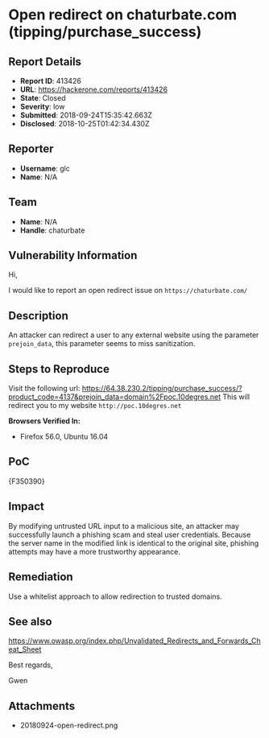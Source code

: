 # Open redirect on chaturbate.com (tipping/purchase_success)

## Report Details
- **Report ID**: 413426
- **URL**: https://hackerone.com/reports/413426
- **State**: Closed
- **Severity**: low
- **Submitted**: 2018-09-24T15:35:42.663Z
- **Disclosed**: 2018-10-25T01:42:34.430Z

## Reporter
- **Username**: glc
- **Name**: N/A

## Team
- **Name**: N/A
- **Handle**: chaturbate

## Vulnerability Information
Hi,

I would like to report an open redirect issue on `https://chaturbate.com/`


## Description

An attacker can redirect a user to any external website using the parameter `prejoin_data`, this parameter seems to miss sanitization.


## Steps to Reproduce

Visit the following url:
https://64.38.230.2/tipping/purchase_success/?product_code=4137&prejoin_data=domain%2Fpoc.10degres.net
This will redirect you to my website `http://poc.10degres.net`

**Browsers Verified In:**
* Firefox 56.0, Ubuntu 16.04


## PoC

{F350390}

## Impact

By modifying untrusted URL input to a malicious site, an attacker may successfully launch a phishing scam and steal user credentials. Because the server name in the modified link is identical to the original site, phishing attempts may have a more trustworthy appearance.


## Remediation

Use a whitelist approach to allow redirection to trusted domains.


## See also

https://www.owasp.org/index.php/Unvalidated_Redirects_and_Forwards_Cheat_Sheet




Best regards,

Gwen

## Attachments
- 20180924-open-redirect.png
